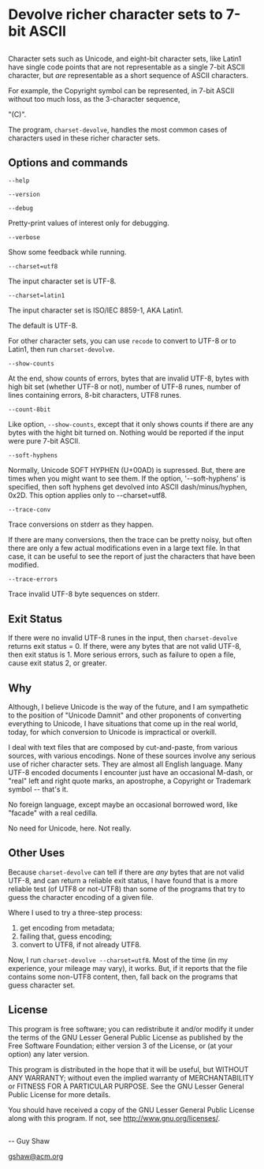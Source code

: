 # Devolve richer character sets to 7-bit ASCII

## 

Character sets such as Unicode, and eight-bit character sets,
like Latin1 have single code points that are not representable
as a single 7-bit ASCII character, but _are_ representable as a
short sequence of ASCII characters.

For example, the Copyright symbol can be represented,
in 7-bit ASCII without too much loss, as the 3-character sequence,

   "(C)".

The program, `charset-devolve`, handles the most common cases
of characters used in these richer character sets.


## Options and commands

`--help`

`--version`

`--debug`

Pretty-print values of interest only for debugging.

`--verbose`

Show some feedback while running.

`--charset=utf8`

The input character set is UTF-8.

`--charset=latin1`

The input character set is ISO/IEC 8859-1, AKA Latin1.

The default is UTF-8.

For other character sets, you can use `recode`
to convert to UTF-8 or to Latin1, then run `charset-devolve`.

`--show-counts`

At the end, show counts of errors, bytes that are invalid UTF-8,
bytes with high bit set (whether UTF-8 or not), number of UTF-8 runes,
number of lines containing errors, 8-bit characters, UTF8 runes.

`--count-8bit`

Like option, `--show-counts`, except that it only shows counts
if there are any bytes with the hight bit turned on.
Nothing would be reported if the input were pure 7-bit ASCII.

`--soft-hyphens`

Normally, Unicode SOFT HYPHEN (U+00AD) is supressed.
But, there are times when you might want to see them.
If the option, '--soft-hyphens' is specified,
then soft hyphens get devolved into ASCII dash/minus/hyphen,
0x2D.  This option applies only to --charset=utf8.

`--trace-conv`

Trace conversions on stderr as they happen.

If there are many conversions, then the trace can be pretty
noisy, but often there are only a few actual modifications
even in a large text file.  In that case, it can be useful
to see the report of just the characters that have been modified.

`--trace-errors`

Trace invalid UTF-8 byte sequences on stderr.

## Exit Status

If there were no invalid UTF-8 runes in the input,
then `charset-devolve` returns exit status = 0.
If there, were any bytes that are not valid UTF-8,
then exit status is 1.  More serious errors,
such as failure to open a file, cause exit status 2, or greater.


## Why

Although, I believe Unicode is the way of the future,
and I am sympathetic to the position of "Unicode Damnit"
and other proponents of converting everything to Unicode,
I have situations that come up in the real world, today,
for which conversion to Unicode is impractical or overkill.

I deal with text files that are composed by cut-and-paste,
from various sources, with various encodings.  None of these
sources involve any serious use of richer character sets.
They are almost all English language.  Many UTF-8 encoded
documents I encounter just have an occasional M-dash, or "real"
left and right quote marks, an apostrophe,
a Copyright or Trademark symbol -- that's it.

No foreign language, except maybe an occasional borrowed
word, like "facade" with a real cedilla.

No need for Unicode, here.  Not really.

## Other Uses

Because `charset-devolve` can tell if there are _any_
bytes that are not valid UTF-8, and can return a reliable
exit status, I have found that is a more reliable test
(of UTF8 or not-UTF8) than some of the programs
that try to guess the character encoding of a given file.

Where I used to try a three-step process:

  1. get encoding from metadata;
  2. failing that, guess encoding;
  3. convert to UTF8, if not already UTF8.

Now, I run `charset-devolve --charset=utf8`.
Most of the time (in my experience, your mileage may vary),
it works.  But, if it reports that the file contains some
non-UTF8 content, then, fall back on the programs that guess
character set.

## License

This program is free software; you can redistribute it and/or modify
it under the terms of the GNU Lesser General Public License as
published by the Free Software Foundation; either version 3 of the
License, or (at your option) any later version.

This program is distributed in the hope that it will be useful,
but WITHOUT ANY WARRANTY; without even the implied warranty of
MERCHANTABILITY or FITNESS FOR A PARTICULAR PURPOSE.  See the GNU
Lesser General Public License for more details.

You should have received a copy of the GNU Lesser General Public License
along with this program.  If not, see <http://www.gnu.org/licenses/>.

##

-- Guy Shaw

   gshaw@acm.org

